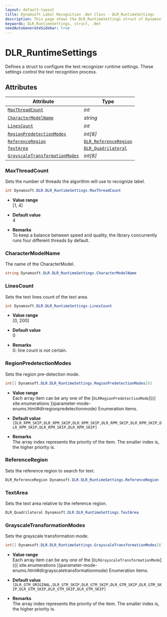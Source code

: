 ```yaml
---
layout: default-layout
title: Dynamsoft Label Recognition .Net Class - DLR_RuntimeSettings
description: This page shows the DLR_RuntimeSettings struct of Dynamsoft Label Recognition for .Net Language.
keywords: DLR_RuntimeSettings, struct, .Net
needAutoGenerateSidebar: true
---
```



# DLR_RuntimeSettings
Defines a struct to configure the text recognizer runtime settings. These settings control the text recognition process.
  

## Attributes
  
| Attribute | Type |
|---------- | ---- |
| [`MaxThreadCount`](#maxthreadcount) | *int* |
| [`CharacterModelName`](#charactermodelname) | *string* |
| [`LinesCount`](#linescount) | *int* |
| [`RegionPredetectionModes`](#regionpredetectionmodes) | *int\[8\]* |
| [`ReferenceRegion`](#referenceregion) | [`DLR_ReferenceRegion`](dlr-reference-region.md) |
| [`TextArea`](#textarea) | [`DLR_Quadrilateral`](dlr-quadrilateral.md) |
| [`GrayscaleTransformationModes`](#grayscaletransformationmodes) | *int\[8\]* |


### MaxThreadCount
Sets the number of threads the algorithm will use to recognize label.
```csharp
int Dynamsoft.DLR.DLR_RuntimeSettings.MaxThreadCount
```
- **Value range**   
    [1, 4]
      
- **Default value**   
    4
    
- **Remarks**   
    To keep a balance between speed and quality, the library concurrently runs four different threads by default.

### CharacterModelName
The name of the CharacterModel.
```csharp
string Dynamsoft.DLR.DLR_RuntimeSettings.CharacterModelName
```

### LinesCount
Sets the text lines count of the text area.
```csharp
int Dynamsoft.DLR.DLR_RuntimeSettings.LinesCount
```
- **Value range**   
    [0, 200]
      
- **Default value**   
    0
    
- **Remarks**   
    0: line count is not certain.


### RegionPredetectionModes
Sets the region pre-detection mode.
```csharp
int[] Dynamsoft.DLR.DLR_RuntimeSettings.RegionPredetectionModes[8]
```
- **Value range**   
    Each array item can be any one of the [`DLRRegionPredetectionMode`]({{ site.enumerations }}parameter-mode-enums.html#dlrregionpredetectionmode) Enumeration items.
      
- **Default value**   
    `[DLR_RPM_SKIP,DLR_RPM_SKIP,DLR_RPM_SKIP,DLR_RPM_SKIP,DLR_RPM_SKIP,DLR_RPM_SKIP,DLR_RPM_SKIP,DLR_RPM_SKIP]`
    
- **Remarks**   
    The array index represents the priority of the item. The smaller index is, the higher priority is.


### ReferenceRegion
Sets the reference region to search for text.
```csharp
DLR_ReferenceRegion Dynamsoft.DLR.DLR_RuntimeSettings.ReferenceRegion
```

### TextArea
Sets the text area relative to the reference region.
```csharp
DLR_Quadrilateral Dynamsoft.DLR.DLR_RuntimeSettings.TextArea
```

### GrayscaleTransformationModes
Sets the grayscale transformation mode.
```csharp
int[] Dynamsoft.DLR.DLR_RuntimeSettings.GrayscaleTransformationModes[8]
```
- **Value range**   
    Each array item can be any one of the [`DLRGrayscaleTransformationMode`]({{ site.enumerations }}parameter-mode-enums.html#dlrgrayscaletransformationmode) Enumeration items.
      
- **Default value**   
    `[DLR_GTM_ORIGINAL,DLR_GTM_SKIP,DLR_GTM_SKIP,DLR_GTM_SKIP,DLR_GTM_SKIP,DLR_GTM_SKIP,DLR_GTM_SKIP,DLR_GTM_SKIP]`
    
- **Remarks**   
    The array index represents the priority of the item. The smaller index is, the higher priority is.
  

